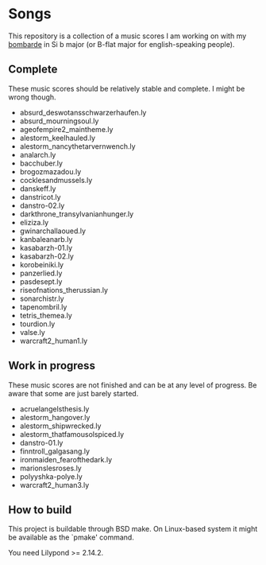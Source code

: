 Songs
=====

This repository is a collection of a music scores I am working on with
my [bombarde][1] in Si b major (or B-flat major for english-speaking
people).

Complete
--------

These music scores should be relatively stable and complete. I might
be wrong though.

* absurd_deswotansschwarzerhaufen.ly
* absurd_mourningsoul.ly
* ageofempire2_maintheme.ly
* alestorm_keelhauled.ly
* alestorm_nancythetarvernwench.ly
* analarch.ly
* bacchuber.ly
* brogozmazadou.ly
* cocklesandmussels.ly
* danskeff.ly
* danstricot.ly
* danstro-02.ly
* darkthrone_transylvanianhunger.ly
* eliziza.ly
* gwinarchallaoued.ly
* kanbaleanarb.ly
* kasabarzh-01.ly
* kasabarzh-02.ly
* korobeiniki.ly
* panzerlied.ly
* pasdesept.ly
* riseofnations_therussian.ly
* sonarchistr.ly
* tapenombril.ly
* tetris_themea.ly
* tourdion.ly
* valse.ly
* warcraft2_human1.ly

Work in progress
----------------

These music scores are not finished and can be at any level of progress.
Be aware that some are just barely started.

* acruelangelsthesis.ly
* alestorm_hangover.ly
* alestorm_shipwrecked.ly
* alestorm_thatfamousolspiced.ly
* danstro-01.ly
* finntroll_galgasang.ly
* ironmaiden_fearofthedark.ly
* marionslesroses.ly
* polyyshka-polye.ly
* warcraft2_human3.ly

How to build
------------

This project is buildable through BSD make. On Linux-based system it
might be available as the `pmake' command.

You need Lilypond >= 2.14.2.

[1]: https://en.wikipedia.org/wiki/Bombard_%28music%29
